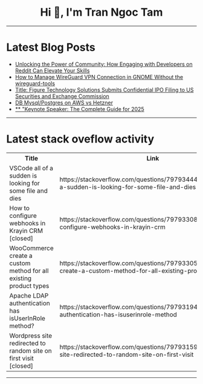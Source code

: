 <h1 align="center">Hi 👋, I'm Tran Ngoc Tam</h1>

---

# Latest Blog Posts 
<!-- BLOG-POST-LIST:START -->
- [Unlocking the Power of Community: How Engaging with Developers on Reddit Can Elevate Your Skills](https://dev.to/mikeover/unlocking-the-power-of-community-how-engaging-with-developers-on-reddit-can-elevate-your-skills-3co6)
- [How to Manage WireGuard VPN Connection in GNOME Without the wireguard-tools](https://dev.to/archerallstars/how-to-manage-wireguard-vpn-connection-in-gnome-without-the-wireguard-tools-1od5)
- [Title: Figure Technology Solutions Submits Confidential IPO Filing to US Securities and Exchange Commission](https://dev.to/yagyaraj_sharma_6cd410179/title-figure-technology-solutions-submits-confidential-ipo-filing-to-us-securities-and-exchange-2n4p)
- [DB Mysql/Postgres on AWS vs Hetzner](https://dev.to/devops-make-it-run/db-mysqlpostgres-on-aws-vs-hetzner-5h43)
- [** &quot;Keynote Speaker: The Complete Guide for 2025](https://dev.to/iankhanfuturist/-keynote-speaker-the-complete-guide-for-2025-3f26)
<!-- BLOG-POST-LIST:END -->

---

# Latest stack oveflow activity
<table>
  <tr><th>Title</th><th>Link</th></tr>
  <!-- STACKOVERFLOW:START --><tr><td>VSCode all of a sudden is looking for some file and dies</td><td>https://stackoverflow.com/questions/79793444/vscode-all-of-a-sudden-is-looking-for-some-file-and-dies</td></tr><tr><td>How to configure webhooks in Krayin CRM [closed]</td><td>https://stackoverflow.com/questions/79793308/how-to-configure-webhooks-in-krayin-crm</td></tr><tr><td>WooCommerce create a custom method for all existing product types</td><td>https://stackoverflow.com/questions/79793305/woocommerce-create-a-custom-method-for-all-existing-product-types</td></tr><tr><td>Apache LDAP authentication has isUserInRole method?</td><td>https://stackoverflow.com/questions/79793194/apache-ldap-authentication-has-isuserinrole-method</td></tr><tr><td>Wordpress site redirected to random site on first visit [closed]</td><td>https://stackoverflow.com/questions/79793159/wordpress-site-redirected-to-random-site-on-first-visit</td></tr><!-- STACKOVERFLOW:END -->
</table>

---


